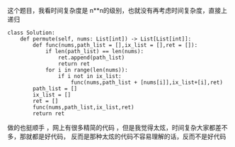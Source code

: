 这个题目，我看时间复杂度是 n**n的级别，也就没有再考虑时间复杂度，直接上递归

```
class Solution:
    def permute(self, nums: List[int]) -> List[List[int]]:
        def func(nums,path_list = [],ix_list = [],ret = []):
            if len(path_list) == len(nums):
                ret.append(path_list)
                return ret
            for i in range(len(nums)):
                if i not in ix_list:
                    func(nums,path_list + [nums[i]],ix_list+[i],ret)
        path_list = []
        ix_list = []
        ret = []
        func(nums,path_list,ix_list,ret)
        return ret
```

做的也挺顺手 ，网上有很多精简的代码 ，但是我觉得太炫，时间复杂大家都差不多，那就都是好代码， 反而是那种太炫的代码不容易理解的话，反而不是好代码